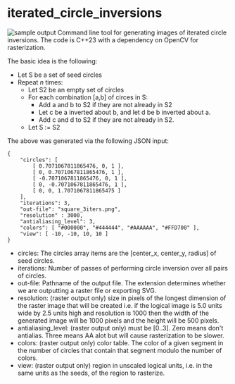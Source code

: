 # iterated_circle_inversions
![sample output](http://jwezorek.com/wp-content/uploads/2024/08/square_new.png)
Command line tool for generating images of iterated circle inversions. The code is C++23 with a dependency on OpenCV for rasterization.

The basic idea is the following:

* Let S be a set of seed circles
* Repeat *n* times:
  * Let S2 be an empty set of circles
  * For each combination [a,b] of circes in S:
    * Add a and b to S2 if they are not already in S2
    * Let c be a inverted about b, and let d be b inverted about a.
    * Add c and d to S2 if they are not already in S2.
  * Let S := S2

The above was generated via the following JSON input:

    {
        "circles": [
            [ 0.7071067811865476, 0, 1 ],
            [ 0, 0.7071067811865476, 1 ],
            [ -0.7071067811865476, 0, 1 ],
            [ 0, -0.7071067811865476, 1 ],
            [ 0, 0, 1.7071067811865475 ]
        ],
        "iterations": 3,
        "out-file": "square_3iters.png",
        "resolution" : 3000,
        "antialiasing_level": 3,
        "colors": [ "#000000", "#444444", "#AAAAAA", "#FFD700" ],
        "view": [ -10, -10, 10, 10 ]
    }
 
* circles: The circles array items are the [center_x, center_y, radius] of seed circles.
* iterations: Number of passes of performing circle inversion over all pairs of circles.
* out-file: Pathname of the output file. The extension determines whether we are outputting a raster file or exporting SVG.
* resolution: (raster output only) size in pixels of the longest dimension of the raster image that will be created i.e. if the logical image is 5.0 units wide by 2.5 units high and resolution is 1000 then the width of the generated image will be 1000 pixels and the height will be 500 pixels.
* antialiasing_level: (raster output only) must be [0..3]. Zero means don't antialias. Three means AA alot but will cause rasterization to be slower.
* colors: (raster output only) color table. The color of a given segment in the number of circles that contain that segment modulo the number of colors.
* view:  (raster output only) region in unscaled logical units, i.e. in the same units as the seeds, of the region to rasterize.
